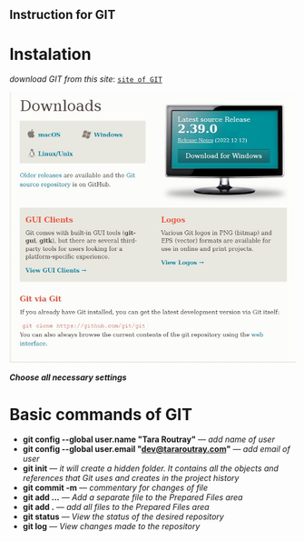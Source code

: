 ## Instruction for GIT

# Instalation

*download GIT from this site*:
<code>[site of GIT](https://git-scm.com/downloads)</code>

![image of site](instalation.jpg)

__*Choose all necessary settings*__

# Basic commands of GIT

* __git config --global user.name "Tara Routray"__ — *add name of user*
* __git config --global user.email "dev@tararoutray.com"__ — *add email of user*
* __git init__ — *it will create a hidden folder. It contains all the objects and references that Git uses and creates in the project history*
* __git commit -m__ — *commentary for changes of file*
* __git add ...__ — *Add a separate file to the Prepared Files area*
* __git add .__ — *add all files to the Prepared Files area*
* __git status__ — *View the status of the desired repository*
* __git log__ — *View changes made to the repository*